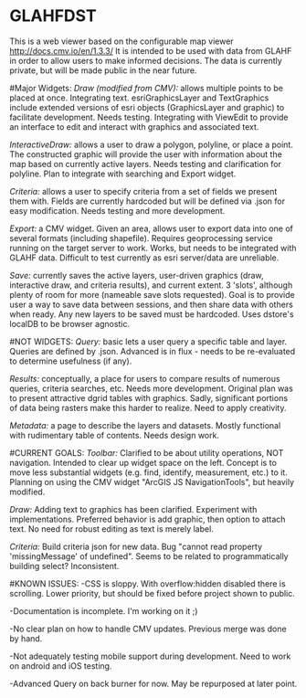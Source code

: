 # GLAHFDST

This is a web viewer based on the configurable map viewer http://docs.cmv.io/en/1.3.3/ It is intended to be used with data from GLAHF in order to allow users to make informed decisions. The data is currently private, but will be made public in the near future.

#Major Widgets:
_Draw (modified from CMV):_ allows multiple points to be placed at once. Integrating text. esriGraphicsLayer and TextGraphics include extended versions of esri objects (GraphicsLayer and graphic) to facilitate development.
Needs testing. Integrating with ViewEdit to provide an interface to edit and interact with graphics and associated text.

_InteractiveDraw:_ allows a user to draw a polygon, polyline, or place a point. The constructed graphic will provide the user with information about the map based on currently active layers. Needs testing and clarification
for polyline. Plan to integrate with searching and Export widget.

_Criteria:_ allows a user to specify criteria from a set of fields we present them with. Fields are currently hardcoded but will be defined via .json for easy modification. Needs testing and more development.

_Export:_ a CMV widget. Given an area, allows user to export data into one of several formats (including shapefile). Requires geoprocessing service running on the target server to work.
Works, but needs to be integrated with GLAHF data. Difficult to test currently as esri server/data are unreliable.

_Save:_ currently saves the active layers, user-driven graphics (draw, interactive draw, and criteria results), and current extent. 3 'slots', although plenty of room for more (nameable save slots requested).
Goal is to provide user a way to save data between sessions, and then share data with others when ready. Any new layers to be saved must be hardcoded. Uses dstore's localDB to be browser agnostic.

#NOT WIDGETS:
_Query:_ basic lets a user query a specific table and layer. Queries are defined by .json. Advanced is in flux - needs to be re-evaluated to determine usefulness (if any).

_Results:_ conceptually, a place for users to compare results of numerous queries, criteria searches, etc. Needs more development. Original plan was to present attractive dgrid tables with graphics.
Sadly, significant portions of data being rasters make this harder to realize. Need to apply creativity.

_Metadata:_ a page to describe the layers and datasets. Mostly functional with rudimentary table of contents. Needs design work.

#CURRENT GOALS:
_Toolbar:_ Clarified to be about utility operations, NOT navigation. Intended to clear up widget space on the left. Concept is to move less substantial widgets (e.g. find, identify, measurement, etc.) to it.
Planning on using the CMV widget "ArcGIS JS NavigationTools", but heavily modified.

_Draw:_ Adding text to graphics has been clarified. Experiment with implementations. Preferred behavior is add graphic, then option to attach text. No need for robust editing as text is merely label.

_Criteria:_ Build criteria json for new data. Bug "cannot read property 'missingMessage' of undefined". Seems to be related to programmatically building select? Inconsistent.

#KNOWN ISSUES:
-CSS is sloppy. With overflow:hidden disabled there is scrolling. Lower priority, but should be fixed before project shown to public.

-Documentation is incomplete. I'm working on it ;)

-No clear plan on how to handle CMV updates. Previous merge was done by hand.

-Not adequately testing mobile support during development. Need to work on android and iOS testing.

-Advanced Query on back burner for now. May be repurposed at later point.
